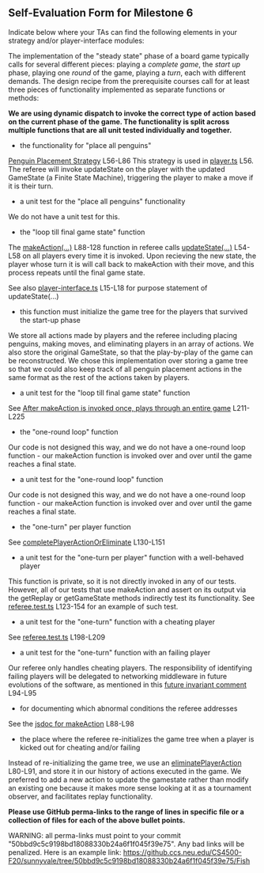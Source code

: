 ## Self-Evaluation Form for Milestone 6

Indicate below where your TAs can find the following elements in your strategy and/or player-interface modules:

The implementation of the "steady state" phase of a board game
typically calls for several different pieces: playing a *complete
game*, the *start up* phase, playing one *round* of the game, playing a *turn*, 
each with different demands. The design recipe from the prerequisite courses call
for at least three pieces of functionality implemented as separate
functions or methods:

**We are using dynamic dispatch to invoke the correct type of action based on the current phase of the game. The functionality is split across multiple functions that are all unit tested individually and together.**

- the functionality for "place all penguins"

[Penguin Placement Strategy](https://github.ccs.neu.edu/CS4500-F20/sunnyvale/blob/50bbd9c5c9198bd18088330b24a6f1f045f39e75/Fish/Player/src/strategy/strategy.ts#L56) L56-L86
This strategy is used in [player.ts](https://github.ccs.neu.edu/CS4500-F20/sunnyvale/blob/50bbd9c5c9198bd18088330b24a6f1f045f39e75/Fish/Player/src/player/player.ts#L56) L56. The referee will invoke updateState on the player with the updated GameState (a Finite State Machine), triggering the player to make a move if it is their turn.

- a unit test for the "place all penguins" functionality 

We do not have a unit test for this.

- the "loop till final game state"  function

The [makeAction(...)](https://github.ccs.neu.edu/CS4500-F20/sunnyvale/blob/50bbd9c5c9198bd18088330b24a6f1f045f39e75/Fish/Admin/src/referee/referee.ts#L88) L88-128 function in referee calls [updateState(...)](https://github.ccs.neu.edu/CS4500-F20/sunnyvale/blob/50bbd9c5c9198bd18088330b24a6f1f045f39e75/Fish/Player/src/player/player.ts#L54) L54-L58 on all players every time it is invoked. Upon recieving the new state, the player whose turn it is will call back to makeAction with their move, and this process repeats until the final game state.

See also [player-interface.ts](https://github.ccs.neu.edu/CS4500-F20/sunnyvale/blob/50bbd9c5c9198bd18088330b24a6f1f045f39e75/Fish/Common/player-interface.ts#L15) L15-L18 for purpose statement of updateState(...)

- this function must initialize the game tree for the players that survived the start-up phase

We store all actions made by players and the referee including placing penguins, making moves, and eliminating players in an array of actions. We also store the original GameState, so that the play-by-play of the game can be reconstructed. We chose this implementation over storing a game tree so that we could also keep track of all penguin placement actions in the same format as the rest of the actions taken by players.


- a unit test for the "loop till final game state"  function

See [After makeAction is invoked once, plays through an entire game](https://github.ccs.neu.edu/CS4500-F20/sunnyvale/blob/50bbd9c5c9198bd18088330b24a6f1f045f39e75/Fish/Admin/src/referee/referee.test.ts#L211) L211-L225

- the "one-round loop" function

Our code is not designed this way, and we do not have a one-round loop function - our makeAction function is invoked over and over until the game reaches a final state.

- a unit test for the "one-round loop" function

Our code is not designed this way, and we do not have a one-round loop function - our makeAction function is invoked over and over until the game reaches a final state.


- the "one-turn" per player function

See [completePlayerActionOrEliminate](https://github.ccs.neu.edu/CS4500-F20/sunnyvale/blob/50bbd9c5c9198bd18088330b24a6f1f045f39e75/Fish/Admin/src/referee/referee.ts#L130) L130-L151


- a unit test for the "one-turn per player" function with a well-behaved player 

This function is private, so it is not directly invoked in any of our tests. However, all of our tests that use makeAction and assert on its output via the getReplay or getGameState methods indirectly test its functionality. See [referee.test.ts](https://github.ccs.neu.edu/CS4500-F20/sunnyvale/blob/50bbd9c5c9198bd18088330b24a6f1f045f39e75/Fish/Admin/src/referee/referee.test.ts#L123) L123-154 for an example of such test.


- a unit test for the "one-turn" function with a cheating player

See [referee.test.ts](https://github.ccs.neu.edu/CS4500-F20/sunnyvale/blob/50bbd9c5c9198bd18088330b24a6f1f045f39e75/Fish/Admin/src/referee/referee.test.ts#L198) L198-L209


- a unit test for the "one-turn" function with an failing player 

Our referee only handles cheating players. The responsibility of identifying failing players will be delegated to networking middleware in future evolutions of the software, as mentioned in this [future invariant comment](https://github.ccs.neu.edu/CS4500-F20/sunnyvale/blob/50bbd9c5c9198bd18088330b24a6f1f045f39e75/Fish/Admin/src/referee/referee.ts#L94) L94-L95

- for documenting which abnormal conditions the referee addresses 

See the [jsdoc for makeAction](https://github.ccs.neu.edu/CS4500-F20/sunnyvale/blob/50bbd9c5c9198bd18088330b24a6f1f045f39e75/Fish/Admin/src/referee/referee.ts#L88) L88-L98


- the place where the referee re-initializes the game tree when a player is kicked out for cheating and/or failing 

Instead of re-initializing the game tree, we use an [eliminatePlayerAction](https://github.ccs.neu.edu/CS4500-F20/sunnyvale/blob/50bbd9c5c9198bd18088330b24a6f1f045f39e75/Fish/Common/src/models/action/action.ts#L80) L80-L91, and store it in our history of actions executed in the game. We preferred to add a new action to update the gamestate rather than modify an existing one because it makes more sense looking at it as a tournament observer, and facilitates replay functionality.


**Please use GitHub perma-links to the range of lines in specific
file or a collection of files for each of the above bullet points.**

  WARNING: all perma-links must point to your commit "50bbd9c5c9198bd18088330b24a6f1f045f39e75".
  Any bad links will be penalized.
  Here is an example link:
    <https://github.ccs.neu.edu/CS4500-F20/sunnyvale/tree/50bbd9c5c9198bd18088330b24a6f1f045f39e75/Fish>

